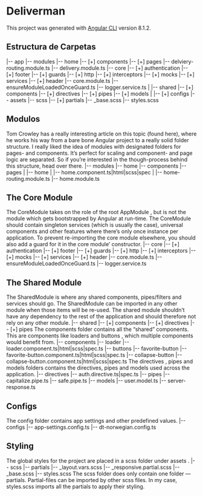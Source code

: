 # Deliverman

This project was generated with [Angular CLI](https://github.com/angular/angular-cli) version 8.1.2.

## Estructura de Carpetas

|-- app
     |-- modules
       |-- home
           |-- [+] components
           |-- [+] pages
           |-- delviery-routing.module.ts
           |-- delivery.module.ts
     |-- core
       |-- [+] authentication
       |-- [+] footer
       |-- [+] guards
       |-- [+] http
       |-- [+] interceptors
       |-- [+] mocks
       |-- [+] services
       |-- [+] header
       |-- core.module.ts
       |-- ensureModuleLoadedOnceGuard.ts
       |-- logger.service.ts
     |
     |-- shared
          |-- [+] components
          |-- [+] directives
          |-- [+] pipes
          |-- [+] models
     |
     |-- [+] configs
|-- assets
     |-- scss
          |-- [+] partials
          |-- _base.scss
          |-- styles.scss

## Modulos
Tom Crowley has a really interesting article on this topic (found here), where he works his way from a bare bone Angular project to a really solid folder structure. I really liked the idea of modules with designated folders for pages- and components. It’s perfect for scaling and component- and page logic are separated. So if you’re interested in the though-process behind this structure, head over there.
|-- modules
       |-- home
           |-- components
           |-- pages
           |    |-- home
           |         |-- home.component.ts|html|scss|spec
           |
           |-- home-routing.module.ts
           |-- home.module.ts
 ## The Core Module
 The CoreModule takes on the role of the root AppModule , but is not the module which gets bootstrapped by Angular at run-time. The CoreModule should contain singleton services (which is usually the case), universal components and other features where there’s only once instance per application. To prevent re-importing the core module elsewhere, you should also add a guard for it in the core module’ constructor.
 |-- core
        |-- [+] authentication
        |-- [+] footer
        |-- [+] guards
        |-- [+] http
        |-- [+] interceptors
        |-- [+] mocks
        |-- [+] services
        |-- [+] header
        |-- core.module.ts
        |-- ensureModuleLoadedOnceGuard.ts
        |-- logger.service.ts

## The Shared Module
The SharedModule is where any shared components, pipes/filters and services should go. The SharedModule can be imported in any other module when those items will be re-used. The shared module shouldn’t have any dependency to the rest of the application and should therefore not rely on any other module.
|-- shared
     |-- [+] components
     |-- [+] directives
     |-- [+] pipes
The components folder contains all the “shared” components. This are components like loaders and buttons , which multiple components would benefit from.
|-- components
     |-- loader
          |-- loader.component.ts|html|scss|spec.ts
     |-- buttons
          |-- favorite-button
               |-- favorite-button.component.ts|html|scss|spec.ts
          |-- collapse-button
               |-- collapse-button.component.ts|html|scss|spec.ts
The directives , pipes and models folders contains the directives, pipes and models used across the application.
|-- directives
      |-- auth.directive.ts|spec.ts
|-- pipes
     |-- capitalize.pipe.ts
     |-- safe.pipe.ts
|-- models
     |-- user.model.ts
     |-- server-response.ts
     
 ## Configs
 The config folder contains app settings and other predefined values.
 |-- configs
      |-- app-settings.config.ts
      |-- dt-norwegian.config.ts
      
 ## Styling
 The global styles for the project are placed in a scss folder under assets .
 |-- scss
      |-- partials
           |-- _layout.vars.scss
           |-- _responsive.partial.scss
      |-- _base.scss
 |-- styles.scss
 The scss folder does only contain one folder — partials. Partial-files can be imported by other scss files. In my case, styles.scss imports all the partials to apply their styling.
